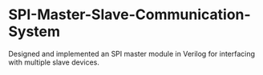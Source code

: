 # SPI-Master-Slave-Communication-System
Designed and implemented an SPI master module in Verilog for interfacing with multiple slave devices.
